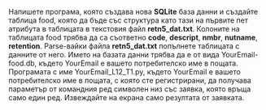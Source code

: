 Напишете програма, която създава нова **SQLite** база данни и създайте таблица food, която да бъде със структура като тази на първите пет атрибута в таблицата в текстовия файл **retn5_dat.txt**. Колоните на таблицата food трябва да са съответно **code**, **descript**, **nmbr**, **nutname**, **retention**. Parse-вайки файла **retn5_dat.txt** попълнете таблицата с данните от него. Името на базата данни трябва да е от вида YourEmail-food.db, където YourEmail е  вашeто потребителско име в пощата. Програмата с име YourEmail_L12_T1.py, където YourEmail е вашeто потребителско име в пощата, с която сте регистрирани, да получава параметър от командния ред символен низ със заявка, която връща само един ред. Извеждайте на екрана само резултата от заявката.
